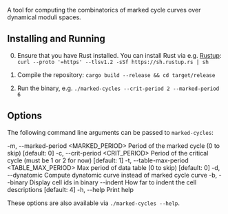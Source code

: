 A tool for computing the combinatorics of marked cycle curves over dynamical moduli spaces.

## Installing and Running

0. Ensure that you have Rust installed. You can install Rust via e.g. [Rustup](https://rustup.rs/): `curl --proto '=https' --tlsv1.2 -sSf https://sh.rustup.rs | sh`

1. Compile the repository: `cargo build --release && cd target/release`

2. Run the binary, e.g. `./marked-cycles --crit-period 2 --marked-period 6`

## Options

The following command line arguments can be passed to `marked-cycles`:

  -m, --marked-period <MARKED_PERIOD>
          Period of the marked cycle (0 to skip) [default: 0]
  -c, --crit-period <CRIT_PERIOD>
          Period of the critical cycle (must be 1 or 2 for now) [default: 1]
  -t, --table-max-period <TABLE_MAX_PERIOD>
          Max period of data table (0 to skip) [default: 0]
  -d, --dynatomic
          Compute dynatomic curve instead of marked cycle curve
  -b, --binary
          Display cell ids in binary
      --indent <INDENT>
          How far to indent the cell descriptions [default: 4]
  -h, --help
          Print help

These options are also available via `./marked-cycles --help`.
